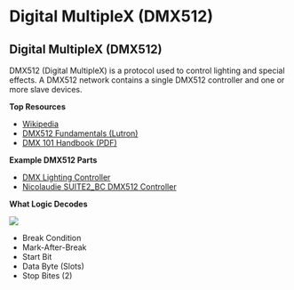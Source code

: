 # Digital MultipleX \(DMX512\)

## Digital MultipleX \(DMX512\)

DMX512 \(Digital MultipleX\) is a protocol used to control lighting and special effects. A DMX512 network contains a single DMX512 controller and one or more slave devices.

**Top Resources**

* [Wikipedia](http://en.wikipedia.org/wiki/DMX512)
* [DMX512 Fundamentals \(Lutron\)](http://www.lutron.com/en-US/Education-Training/Documents/DMX%20webinar_7-29-2010.pdf)
* [DMX 101 Handbook \(PDF\)](http://www.elationlighting.com/dmx-101-hand-book)

**Example DMX512 Parts**

* [DMX Lighting Controller](http://www.musiciansfriend.com/pro-audio/chauvet-obey-70-dmx-lighting-controller)
* [Nicolaudie SUITE2\_BC DMX512 Controller](http://www.nicolaudie.com/en/suite2bc.htm)

**What Logic Decodes**

[ ![](https://trello-attachments.s3.amazonaws.com/57215da0d6b19b4ab3609e8c/1484x136/81a516cc9a0724b4d6a1fec682c11bac/DMX.png) ](https://trello-attachments.s3.amazonaws.com/57215da0d6b19b4ab3609e8c/1484x136/81a516cc9a0724b4d6a1fec682c11bac/DMX.png)

* Break Condition
* Mark-After-Break
* Start Bit
* Data Byte \(Slots\)
* Stop Bites \(2\)

